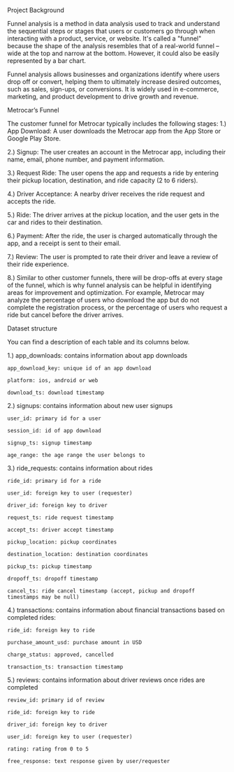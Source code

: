 Project Background

Funnel analysis is a method in data analysis used to track and understand the sequential steps or stages that users or customers go through when interacting with a product, service, or website. It's called a "funnel" because the shape of the analysis resembles that of a real-world funnel – wide at the top and narrow at the bottom. However, it could also be easily represented by a bar chart.

Funnel analysis allows businesses and organizations identify where users drop off or convert, helping them to ultimately increase desired outcomes, such as sales, sign-ups, or conversions. It is widely used in e-commerce, marketing, and product development to drive growth and revenue.

Metrocar’s Funnel

The customer funnel for Metrocar typically includes the following stages:
1.) App Download: A user downloads the Metrocar app from the App Store or Google Play Store.

2.) Signup: The user creates an account in the Metrocar app, including their name, email, phone number, and payment information.

3.) Request Ride: The user opens the app and requests a ride by entering their pickup location, destination, and ride capacity (2 to 6 riders).

4.) Driver Acceptance: A nearby driver receives the ride request and accepts the ride.

5.) Ride: The driver arrives at the pickup location, and the user gets in the car and rides to their destination.

6.) Payment: After the ride, the user is charged automatically through the app, and a receipt is sent to their email.

7.) Review: The user is prompted to rate their driver and leave a review of their ride experience.

8.) Similar to other customer funnels, there will be drop-offs at every stage of the funnel, which is why funnel analysis can be helpful in identifying areas for improvement and optimization. For example, Metrocar may analyze the percentage of users who download the app but do not complete the registration process, or the percentage of users who request a ride but cancel before the driver arrives.

Dataset structure

You can find a description of each table and its columns below.

1.) app_downloads: contains information about app downloads

    app_download_key: unique id of an app download
    
    platform: ios, android or web
    
    download_ts: download timestamp
    
2.) signups: contains information about new user signups

    user_id: primary id for a user
    
    session_id: id of app download
    
    signup_ts: signup timestamp
    
    age_range: the age range the user belongs to
    
3.) ride_requests: contains information about rides

    ride_id: primary id for a ride
    
    user_id: foreign key to user (requester)
    
    driver_id: foreign key to driver
    
    request_ts: ride request timestamp
    
    accept_ts: driver accept timestamp
    
    pickup_location: pickup coordinates
    
    destination_location: destination coordinates
    
    pickup_ts: pickup timestamp
    
    dropoff_ts: dropoff timestamp
    
    cancel_ts: ride cancel timestamp (accept, pickup and dropoff timestamps may be null)
    
4.) transactions: contains information about financial transactions based on completed rides:
      
    ride_id: foreign key to ride
      
    purchase_amount_usd: purchase amount in USD
      
    charge_status: approved, cancelled
      
    transaction_ts: transaction timestamp
    
5.) reviews: contains information about driver reviews once rides are completed

    review_id: primary id of review
    
    ride_id: foreign key to ride
    
    driver_id: foreign key to driver
    
    user_id: foreign key to user (requester)
    
    rating: rating from 0 to 5
    
    free_response: text response given by user/requester
